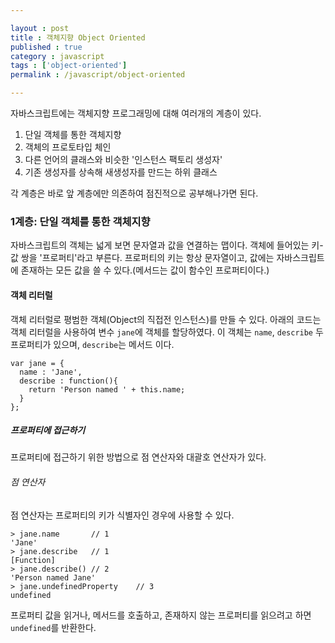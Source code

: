 ```yaml
---

layout : post
title : 객체지향 Object Oriented
published : true
category : javascript
tags : ['object-oriented']
permalink : /javascript/object-oriented

---
```


자바스크립트에는 객체지향 프로그래밍에 대해 여러개의 계층이 있다.

1. 단일 객체를 통한 객체지향
2. 객체의 프로토타입 체인
3. 다른 언어의 클래스와 비슷한 '인스턴스 팩토리 생성자'
4. 기존 생성자를 상속해 새생성자를 만드는 하위 클래스

각 계층은 바로 앞 계층에만 의존하여 점진적으로 공부해나가면 된다.

### 1계층: 단일 객체를 통한 객체지향

자바스크립트의 객체는 넓게 보면 문자열과 값을 연결하는 맵이다. 객체에 들어있는 키-값 쌍을 '프로퍼티'라고 부른다.
프로퍼티의 키는 항상 문자열이고, 값에는 자바스크립트에 존재하는 모든 값을 쓸 수 있다.(메서드는 값이 함수인 프로퍼티이다.)


#### 객체 리터럴

객체 리터럴로 평범한 객체(Object의 직접전 인스턴스)를 만들 수 있다.
아래의 코드는 객체 리터럴을 사용하여 변수 `jane`에 객체를 할당하였다. 
이 객체는 `name`, `describe` 두 프로퍼티가 있으며, `describe`는 메서드 이다.

```
var jane = {
  name : 'Jane',
  describe : function(){
    return 'Person named ' + this.name;
  }
};
```

##### 프로퍼티에 접근하기

프로퍼티에 접근하기 위한 방법으로 점 연산자와 대괄호 연산자가 있다.

###### 점 연산자

점 연산자는 프로퍼티의 키가 식별자인 경우에 사용할 수 있다.

```
> jane.name       // 1
'Jane'
> jane.describe   // 1
[Function]
> jane.describe() // 2
'Person named Jane'
> jane.undefinedProperty    // 3
undefined
```

프로퍼티 값을 읽거나, 메서드를 호출하고, 존재하지 않는 프로퍼티를 읽으려고 하면 `undefined`를 반환한다.
